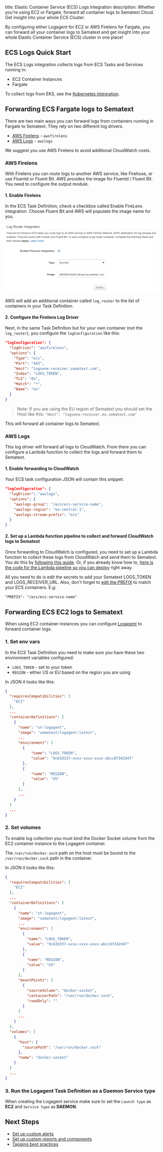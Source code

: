 title: Elastic Container Service (ECS) Logs Integration
description: Whether you're using EC2 or Fargate, forward all container logs to Sematext Cloud. Get insight into your whole ECS Cluster.

By configuring either Logagent for EC2 or AWS Firelens for Fargate, you can forward all your container logs to Sematext and get insight into your whole Elastic Container Service (ECS) cluster in one place!

## ECS Logs Quick Start

The ECS Logs integration collects logs from ECS Tasks and Services running in:

- EC2 Container Instances
- Fargate 

To collect logs from EKS, see the [Kubernetes integration](./kubernetes/#shipping-kubernetes-logs-to-sematext).

## Forwarding ECS Fargate logs to Sematext

There are two main ways you can forward logs from containers running in Fargate to Sematext. They rely on two different log drivers.

- [AWS Firelens](https://docs.aws.amazon.com/AmazonECS/latest/developerguide/using_firelens.html) - `awsfirelens`
- [AWS Logs](https://docs.aws.amazon.com/AmazonECS/latest/developerguide/using_awslogs.html) - `awslogs`

We suggest you use AWS Firelens to avoid additional CloudWatch costs.

### AWS Firelens
With Firelens you can route logs to another AWS service, like Firehose, or use Fluentd or Fluent Bit. AWS provides the image for Fluentd / Fluent Bit. You need to configure the output module.

#### 1. Enable Firelens
In the ECS Task Definition, check a checkbox called Enable FireLens integration. Choose Fluent Bit and AWS will populate the image name for you.

![aws-ecs-firelens-1](../images/integrations/aws-ecs-firelens-1.png)

AWS will add an additional container called `log_router` to the list of containers in your Task Definition.

#### 2. Configure the Firelens Log Driver
Next, in the same Task Definition but for your own container (not the `log_router`), you configure the `logConfiguration` like this:

```json
"logConfiguration": {
  "logDriver": "awsfirelens",
  "options": {
    "Type": "ecs",
    "Port": "443",
    "Host": "logsene-receiver.sematext.com",
    "Index": "LOGS_TOKEN",
    "TLS": "On",
    "Match": "*",
    "Name": "es"
  }
}
```

> Note: If you are using the EU region of Sematext you should set the Host like this: `"Host": "logsene-receiver.eu.sematext.com"`

This will forward all container logs to Sematext.

### AWS Logs
This log driver will forward all logs to CloudWatch. From there you can configure a Lambda function to collect the logs and forward them to Sematext. 

#### 1. Enable forwarding to CloudWatch
Your ECS task configuration JSON will contain this snippet:
    
```json
"logConfiguration": {
  "logDriver": "awslogs",
  "options": {
    "awslogs-group": "/ecs/ecs-service-name",
    "awslogs-region": "eu-central-1",
    "awslogs-stream-prefix": "ecs"
  }
}
```

#### 2. Set up a Lambda function pipeline to collect and forward CloudWatch logs to Sematext
Once forwarding to CloudWatch is configured, you need to set up a Lambda function to collect these logs from CloudWatch and send them to Sematext. You do this by [following this guide](https://sematext.com/blog/centralized-aws-lambda-logs-kinesis-serverless/). Or, if you already know how to, [here is the code for the Lambda pipeline so you can deploy](https://github.com/sematext/cloudwatch-sematext-aws-lambda-log-shipper) right away. 

All you need to do is edit the secrets to add your Sematext LOGS_TOKEN and LOGS_RECEIVER_URL. Also, don't forget to [edit the PREFIX](https://github.com/sematext/cloudwatch-sematext-aws-lambda-log-shipper/blob/39c781df576e0decb9c4bfa4e615d76805d7b69f/sample.secrets.json#L9) to match your ECS containers. E.g:

```
"PREFIX": "/ecs/ecs-service-name"
```


## Forwarding ECS EC2 logs to Sematext
When using EC2 container instances you can configure [Logagent](https://hub.docker.com/_/logagent) to forward container logs.

### 1. Set env vars
In the ECS Task Definition you need to make sure you have these two environment variables configured:

- `LOGS_TOKEN` - set to your token
- `REGION` - either US or EU based on the region you are using

In JSON it looks like this:

```json
{
  "requiresCompatibilities": [
    "EC2"
  ],
  ...
  "containerDefinitions": [
    {
      "name": "st-logagent",
      "image": "sematext/logagent:latest",
      ...
      "environment": [
        {
            "name": "LOGS_TOKEN",
            "value": "9c63d337-xxxx-xxxx-xxxx-abcc87342d47"
        },
        {
            "name": "REGION",
            "value": "US"
        }
      ],
      ...
    }
  ]
  ...
}
```

### 2. Set volumes
To enable log collection you must bind the Docker Socket volume from the EC2 container instance to the Logagent container.

The `/var/run/docker.sock` path on the host must be bound to the `/var/run/docker.sock` path in the container.

In JSON it looks like this:

```json
{
  "requiresCompatibilities": [
    "EC2"
  ],
  ...
  "containerDefinitions": [
    {
      "name": "st-logagent",
      "image": "sematext/logagent:latest",
      ...
      "environment": [
        {
          "name": "LOGS_TOKEN",
          "value": "9c63d337-xxxx-xxxx-xxxx-abcc87342d47"
        },
        {
          "name": "REGION",
          "value": "US"
        }
      ],
      "mountPoints": [
        {
          "sourceVolume": "docker-socket",
          "containerPath": "/var/run/docker.sock",
          "readOnly": ""
        }
      ]
      ...
    }
  ],
  "volumes": [
    {
      "host": {
        "sourcePath": "/var/run/docker.sock"
      },
      "name": "docker-socket"
    }
  ]
  ...
}
```

### 3. Run the Logagent Task Definition as a Daemon Service type
When creating the Logagent service make sure to set the `Launch type` as **EC2** and `Service type` as **DAEMON**.

## Next Steps

- [Set up custom alerts](../../alerts/creating-logs-alerts/)
- [Set up custom reports and components](../../logs/reports-and-components/)
- [Tagging best practices](../../tags/)